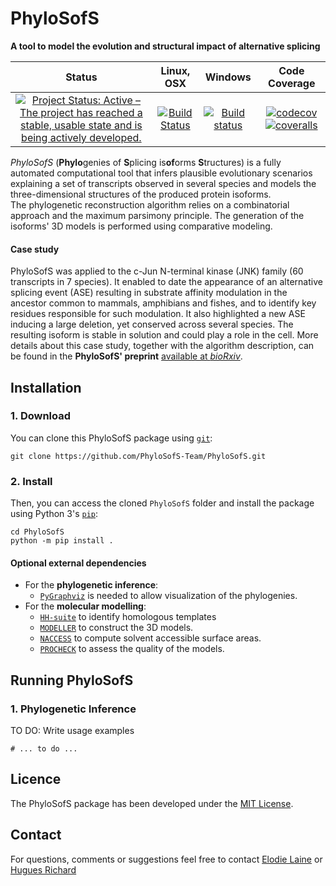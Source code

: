 # PhyloSofS

**A tool to model the evolution and structural impact of alternative splicing**

Status                     |Linux, OSX                 |Windows                    |Code Coverage
:-------------------------:|:-------------------------:|:-------------------------:|:-------------------------:
[![Project Status: Active – The project has reached a stable, usable state and is being actively developed.](https://www.repostatus.org/badges/latest/active.svg)](https://www.repostatus.org/#active) | [![Build Status](https://travis-ci.org/PhyloSofS-Team/PhyloSofS.svg?branch=master)](https://travis-ci.org/PhyloSofS-Team/PhyloSofS) | [![Build status](https://ci.appveyor.com/api/projects/status/jt1vvvawusokfx5c/branch/master?svg=true)](https://ci.appveyor.com/project/diegozea/phylosofs-fku85/branch/master) | [![codecov](https://codecov.io/gh/PhyloSofS-Team/PhyloSofS/branch/master/graph/badge.svg)](https://codecov.io/gh/PhyloSofS-Team/PhyloSofS) [![coveralls](https://coveralls.io/repos/github/PhyloSofS-Team/PhyloSofS/badge.svg?branch=master)](https://coveralls.io/github/PhyloSofS-Team/PhyloSofS?branch=master)

*PhyloSofS* (**Phylo**genies of **S**plicing is**of**orms **S**tructures) is a
fully automated computational tool that infers plausible evolutionary scenarios
explaining a set of transcripts observed in several species and models the
three-dimensional structures of the produced protein isoforms.  
The phylogenetic reconstruction algorithm relies on a combinatorial approach
and the maximum parsimony principle. The generation of the isoforms' 3D models
is performed using comparative modeling.  

#### Case study

PhyloSofS was applied to the c-Jun N-terminal kinase (JNK) family
(60 transcripts in 7 species). It enabled to date the appearance of an
alternative splicing event (ASE) resulting in substrate affinity modulation in
the ancestor common to mammals, amphibians and fishes, and to identify key
residues responsible for such modulation. It also highlighted a new ASE
inducing a large deletion, yet conserved across several species. The resulting
isoform is stable in solution and could play a role in the cell. More details
about this case study, together with the algorithm description, can be found in
the **PhyloSofS' preprint** [available at *bioRxiv*](https://www.biorxiv.org/content/early/2017/03/23/119891).  

## Installation

### 1. Download

You can clone this PhyloSofS package using [`git`](https://git-scm.com/):

```
git clone https://github.com/PhyloSofS-Team/PhyloSofS.git
```

### 2. Install

Then, you can access the cloned `PhyloSofS` folder and install the package
using Python 3's [`pip`](https://pip.pypa.io/en/stable/installing/):

```
cd PhyloSofS
python -m pip install .
```

#### Optional external dependencies

- For the **phylogenetic inference**:  
  - [`PyGraphviz`](https://pygraphviz.github.io/) is needed to allow visualization of the phylogenies.
- For the **molecular modelling**:
  - [`HH-suite`](https://github.com/soedinglab/hh-suite) to identify homologous templates
  - [`MODELLER`](https://salilab.org/modeller/download_installation.html) to construct the 3D models.
  - [`NACCESS`](http://wolf.bms.umist.ac.uk/naccess/) to compute solvent accessible surface areas.
  - [`PROCHECK`](https://www.ebi.ac.uk/thornton-srv/software/PROCHECK/) to assess the quality of the models.

## Running PhyloSofS

### 1. Phylogenetic Inference

TO DO: Write usage examples

```
# ... to do ...
```

## Licence
The PhyloSofS package has been developed under the [MIT License](https://github.com/PhyloSofS-Team/PhyloSofS/blob/master/LICENSE.txt).

## Contact
For questions, comments or suggestions feel free to contact [Elodie Laine](mailto:elodie.laine@upmc.fr?subject=[GitHub]PhyloSofS) or [Hugues Richard](mailto:hugues.richard@upmc.fr?subject=[GitHub]PhyloSofS)
